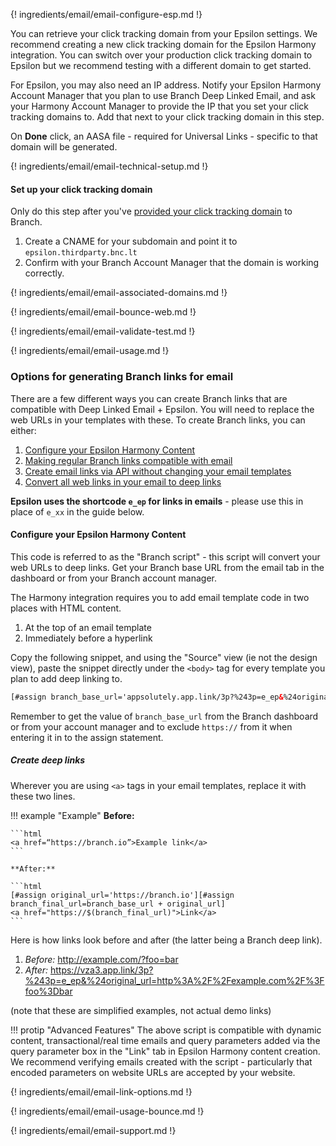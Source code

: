---
---

{! ingredients/email/email-configure-esp.md !}

You can retrieve your click tracking domain from your Epsilon settings. We recommend creating a new click tracking domain for the Epsilon Harmony integration. You can switch over your production click tracking domain to Epsilon but we recommend testing with a different domain to get started.

For Epsilon, you may also need an IP address. Notify your Epsilon Harmony Account Manager that you plan to use Branch Deep Linked Email, and ask your Harmony Account Manager to provide the IP that you set your click tracking domains to. Add that next to your click tracking domain in this step.

On **Done** click, an AASA file - required for Universal Links - specific to that domain will be generated.

{! ingredients/email/email-technical-setup.md !}

#### Set up your click tracking domain

Only do this step after you've [provided your click tracking domain](#tell-us-your-click-tracking-domain) to Branch.

1. Create a CNAME for your subdomain and point it to `epsilon.thirdparty.bnc.lt`
1. Confirm with your Branch Account Manager that the domain is working correctly.

{! ingredients/email/email-associated-domains.md !}

{! ingredients/email/email-bounce-web.md !}

{! ingredients/email/email-validate-test.md !}

{! ingredients/email/email-usage.md !}

### Options for generating Branch links for email

There are a few different ways you can create Branch links that are compatible with Deep Linked Email + Epsilon. You will need to replace the web URLs in your templates with these. To create Branch links, you can either:

1. [Configure your Epsilon Harmony Content ](#configure-your-epsilon-harmony-content)
1. [Making regular Branch links compatible with email](#making-regular-branch-links-compatible-with-email)
1. [Create email links via API without changing your email templates](#create-email-links-via-api-without-changing-your-email-templates)
1. [Convert all web links in your email to deep links](#convert-all-web-links-in-your-email-to-deep-links)

**Epsilon uses the shortcode `e_ep` for links in emails** - please use this in place of `e_xx` in the guide below.

#### Configure your Epsilon Harmony Content

This code is referred to as the "Branch script" - this script will convert your web URLs to deep links.
Get your Branch base URL from the email tab in the dashboard or from your Branch account manager.

The Harmony integration requires you to add email template code in two places with HTML content.

1. At the top of an email template
2. Immediately before a hyperlink

Copy the following snippet, and using the "Source" view (ie not the design view), paste the snippet directly under the `<body>` tag for every template you plan to add deep linking to.

```html
[#assign branch_base_url='appsolutely.app.link/3p?%243p=e_ep&%24original_url=']
```

Remember to get the value of `branch_base_url` from the Branch dashboard or from your account manager and to exclude `https://` from it when entering it in to the assign statement.

##### Create deep links

Wherever you are using `<a>` tags in your email templates, replace it with these two lines.

!!! example "Example"
    **Before:**

    ```html
    <a href=“https://branch.io”>Example link</a>
    ```

    **After:**

    ```html
    [#assign original_url='https://branch.io'][#assign branch_final_url=branch_base_url + original_url]
    <a href="https://$(branch_final_url)">Link</a>
    ```

Here is how links look before and after (the latter being a Branch deep link).

1. *Before:* http://example.com/?foo=bar
2. *After:* https://vza3.app.link/3p?%243p=e_ep&%24original_url=http%3A%2F%2Fexample.com%2F%3Ffoo%3Dbar

(note that these are simplified examples, not actual demo links)

!!! protip "Advanced Features"
    The above script is compatible with dynamic content, transactional/real time emails and query parameters added via the query parameter box in the "Link" tab in Epsilon Harmony content creation. We recommend verifying emails created with the script - particularly that encoded parameters on website URLs are accepted by your website.

{! ingredients/email/email-link-options.md !}

{! ingredients/email/email-usage-bounce.md !}

{! ingredients/email/email-support.md !}
